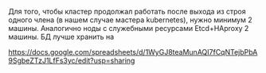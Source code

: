 Для того, чтобы кластер продолжал работать после выхода из строя одного члена (в нашем случае мастера kubernetes), нужно минимум 2 машины.
Аналогично ноды с служебными ресурсами Etcd+HAproxy 2 машины.
БД лучше хранить на 

https://docs.google.com/spreadsheets/d/1WyGJ8teaMunAQI7fCqNTejbPbA9SgbeZTzJ1LfFs3yc/edit?usp=sharing